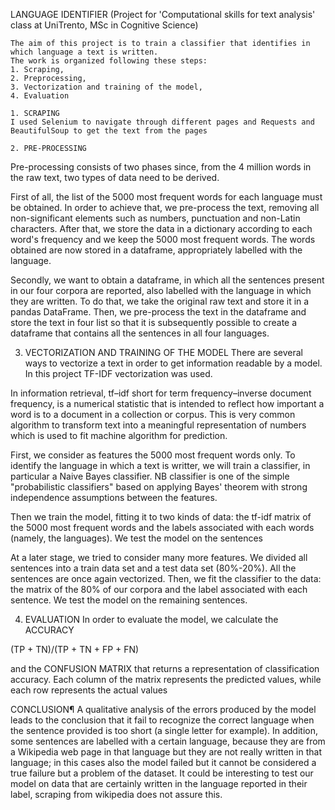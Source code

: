 LANGUAGE IDENTIFIER (Project for 'Computational skills for text analysis' class at UniTrento, MSc in Cognitive Science)


    The aim of this project is to train a classifier that identifies in which language a text is written.
    The work is organized following these steps:
    1. Scraping,
    2. Preprocessing,
    3. Vectorization and training of the model,
    4. Evaluation
    
    1. SCRAPING
    I used Selenium to navigate through different pages and Requests and BeautifulSoup to get the text from the pages
    
    2. PRE-PROCESSING
Pre-processing consists of two phases since, from the 4 million words in the raw text, two types of data need to be derived.

First of all, the list of the 5000 most frequent words for each language must be obtained. In order to achieve that, we pre-process the text, removing all non-significant elements such as numbers, punctuation and non-Latin characters. After that, we store the data in a dictionary according to each word's frequency and we keep the 5000 most frequent words. The words obtained are now stored in a dataframe, appropriately labelled with the language.

Secondly, we want to obtain a dataframe, in which all the sentences present in our four corpora are reported, also labelled with the language in which they are written. To do that, we take the original raw text and store it in a pandas DataFrame. Then, we pre-process the text in the dataframe and store the text in four list so that it is subsequently possible to create a dataframe that contains all the sentences in all four languages.

3. VECTORIZATION AND TRAINING OF THE MODEL
There are several ways to vectorize a text in order to get information readable by a model. In this project TF-IDF vectorization was used.

In information retrieval, tf–idf short for term frequency–inverse document frequency, is a numerical statistic that is intended to reflect how important a word is to a document in a collection or corpus. This is very common algorithm to transform text into a meaningful representation of numbers which is used to fit machine algorithm for prediction.

First, we consider as features the 5000 most frequent words only. To identify the language in which a text is writter, we will train a classifier, in particular a Naive Bayes classifier. NB classifier is one of the simple "probabilistic classifiers" based on applying Bayes' theorem with strong independence assumptions between the features.

Then we train the model, fitting it to two kinds of data: the tf-idf matrix of the 5000 most frequent words and the labels associated with each words (namely, the languages). We test the model on the sentences

At a later stage, we tried to consider many more features. We divided all sentences into a train data set and a test data set (80%-20%). All the sentences are once again vectorized. Then, we fit the classifier to the data: the matrix of the 80% of our corpora and the label associated with each sentence. We test the model on the remaining sentences.

4. EVALUATION
In order to evaluate the model, we calculate the ACCURACY

(TP + TN)/(TP + TN + FP + FN)

and the CONFUSION MATRIX that returns a representation of classification accuracy. Each column of the matrix represents the predicted values, while each row represents the actual values

CONCLUSION¶
A qualitative analysis of the errors produced by the model leads to the conclusion that it fail to recognize the correct language when the sentence provided is too short (a single letter for example). In addition, some sentences are labelled with a certain language, because they are from a Wikipedia web page in that language but they are not really written in that language; in this cases also the model failed but it cannot be considered a true failure but a problem of the dataset. It could be interesting to test our model on data that are certainly written in the language reported in their label, scraping from wikipedia does not assure this.
